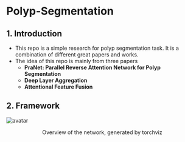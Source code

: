 # Polyp-Segmentation

## 1. Introduction
* This repo is a simple research for polyp segmentation task. It is a combination of different great papers and works.
* The idea of this repo is mainly from three papers
  + **PraNet: Parallel Reverse Attention Network for Polyp Segmentation**
  + **Deep Layer Aggregation**
  + **Attentional Feature Fusion**

## 2. Framework
![avatar](framework.png)
<center> Overview of the network, generated by torchviz </center>
